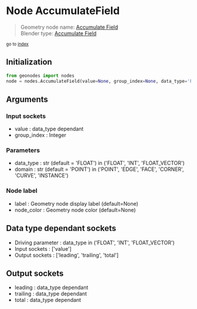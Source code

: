 
# Node AccumulateField

> Geometry node name: [Accumulate Field](https://docs.blender.org/manual/en/latest/modeling/geometry_nodes/utilities/accumulate_field.html)<br>
  Blender type: [Accumulate Field](https://docs.blender.org/api/current/bpy.types.GeometryNodeAccumulateField.html)
  
<sub>go to [index](index.md)</sub>

## Initialization

```python
from geonodes import nodes
node = nodes.AccumulateField(value=None, group_index=None, data_type='FLOAT', domain='POINT', label=None, node_color=None)
```



## Arguments


### Input sockets

- value : data_type dependant
- group_index : Integer

### Parameters

- data_type : str (default = 'FLOAT') in ('FLOAT', 'INT', 'FLOAT_VECTOR')
- domain : str (default = 'POINT') in ('POINT', 'EDGE', 'FACE', 'CORNER', 'CURVE', 'INSTANCE')

### Node label

- label : Geometry node display label (default=None)
- node_color : Geometry node color (default=None)

## Data type dependant sockets

- Driving parameter : data_type in ('FLOAT', 'INT', 'FLOAT_VECTOR')
- Input sockets  : ['value']
- Output sockets : ['leading', 'trailing', 'total']   
  
  

## Output sockets

- leading : data_type dependant
- trailing : data_type dependant
- total : data_type dependant
